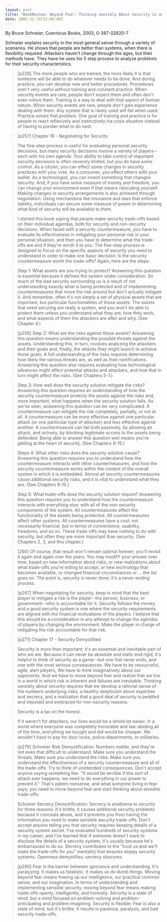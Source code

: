 ```yaml
---
layout: post
title: "BookReview: Beyond Fear: Thinking sensibly About Security in an Uncertain World"
date: 2005-12-31T12:00:00Z
---
```

By Bruce Schneier, Coernicus Books, 2003, 0-387-02620-7

Schneier explains security in the most general sense through a
variety of scenarios.  He shows that people are better than systems,
when there is flexibility required.  Attackers haven't change through
the ages, but their methods have.  They have he uses his 5 step
process to analyze problems for their security characteristics.


> [p228] The more people who are trained, the more likely it is that someone
> will be able to do whatever needs to be done. And during practice, you
> can develop new and better procedures. Procedures aren't very useful
> without training and constant practice. When security events are rare,
> people don't expect them and often don't even notice them. Training is
> a way to deal with that aspect of human nature. When security events
> are rare, people don't gain experience dealing with them. Any system
> that is rarely used will fail when used. Practice solves that
> problem. One goal of training and practice is for people to react
> reflexively and instinctively ina crisis situation instead of having
> to ponder what to do next.



> [p257] Chapter 16 - Negotiating for Security 



> The five-step process is useful for evaluating personal security
> decisions, but many security decisions involve a variety of
> players--each with his own agenda. Your ability to take control of
> important security decisions is often severely limited, but you do
> have some control. As a citizen, you can effect some changes in
> security practices with your vote. As a consumer, you effect others
> with your wallet.   As a technologist, you can invent something that
> changes security.  And, if you have some measure of money and freedom,
> you can change your environment even if that means relocating
> yourself.  Making changes in security arrangements is also achieved
> through negotiation. Using mechanisms like insurance and laws that
> enforce liability, individuals can secure some measure of power in
> determining what kind of security will be available to them.



> I started this book saying that people make security trade-offs based
> on their individual agendas, both for security and non-security
> decisions. When faced with a security countermeasure, you have to
> evaluate its effectiveness in mitigating your personal risk in your
> personal situation, and then you have to determine what the trade-offs
> are and if they're worth it to you. The five-step process is designed
> to focus on the specific aspects of security you need to understand in
> order to make one basic decision: Is the security countermeasure worth
> the trade-offs? Again, here are the steps:



> Step 1: What assets are you trying to protect? Answering this question
> is essential because it defines the system under consideration. So
> much of the bad security surrounding us is a result of not
> understanding exacdy what is being protected and of implementing
> countermeasures that move the risk around but don't actually mitigate
> it. And remember, often it's not simply a set of physical assets that
> are important, but particular functionalities of those assets. The
> assets that need securing are really a system, and you won't be able
> to protect them unless you understand what they are, how they work,
> and what aspects of them the attackers are after and why. (See Chapter
> 4.)



> [p258] Step 2: What are the risks against these assets? Answering this
> question means understanding the possible threats against the
> assets. Understanding this, in turn, involves analyzing the attackers
> and their goals and, finally, the attacks they might launch to achieve
> those goals. A full understanding of the risks requires determining
> how likely the various threats are, as well as their
> ramifications. Answering this question also requires evaluating how
> technological advances might affect potential attacks and attackers,
> and how that in turn might affect the risks. (See Chapters 5-7.)  



> Step 3: How well does the security solution mitigate the risks?
> Answering this question requires an understanding of how the
> security countermeasure protects the assets against the risks and,
> more important, what happens when the security solution fails. As
> we've seen, answering this question can be very complicated. A
> countermeasure can mitigate the risk completely, partially, or not
> at all. A countermeasure can be more effective against one
> particular attack (or one particular type of attacker) and less
> effective against another. A countermeasure can fail both passively,
> by allowing an attack, and actively, by blocking legitimate access
> to the assets being defended. Being able to answer this question
> well means you're getting at the heart of security. (See Chapters
> 8-15.)



> Steps 4: What other risks does the security solution cause?
> Answering this question requires you to understand how the
> countermeasure interacts with other countermeasures, and how the
> security countermeasure works within the context of the overall
> system in which it is embedded. Almost all security countermeasures
> cause additional security risks, and it is vital to understand what
> they are. (See Chapters 8-15.)



> Step 5: What trade-offs does the security solution require?
> Answering this question requires you to understand how the
> countermeasure interacts with everything else: with all of the
> non-security components of the system. All countermeasures affect
> the functionality of the assets being protected. All countermeasures
> affect other systems. All countermeasures have a cost: not
> necessarily financial, but in terms of convenience, usability,
> freedoms, and so on. These trade-offs may have nothing to do with
> security, but often they are more important than security. (See
> Chapters 2, 3, and this chapter.)  



> [260] Of course, that result won't remain optimal forever; you'll
> revisit it again and again over the years. You may modifY your answer
> over time, based on new information about risks, or new realizations
> about what trade-offs you're willing to accept, or new technology that
> becomes available, or changed financial circumstances or ... the list
> goes on. The point is, security is never done; it's a never-ending
> process.



> [p267] When negotiating for security, keep in mind that the best player to
> mitigate a risk is the player--the person, business, or
> government--who is accountable for it. Security follows the money, and
> a good security system is one where the security requirements are
> aligned with the financial motivations of the players. I believe that
> this should be a consideration in any attempt to change the agendas of
> players by changing the environment: Make the player in charge of
> mitigating the risk accountable for that risk.



> [p271] Chapter 17 - Security Demystified 



> Security is more than important; it's an essential and inevitable part
> of who we are. Because it can never be absolute and static end rigid,
> it's helpful to think of security as a game--but one !hat never ends,
> and one with the most serious consequences. We have to be resourceful,
> agile, alert pleyers, We have to think imaginatively about our
> opponents. And we have to move beyond fear and realize that we live in
> a world in which risk is inherent and failures are inevitable.
> Thinking sensibly about security requires that we develop a rational
> sense of the numbers underlying risks, a healthy skepticism about
> expertise and secrecy, and a realization that a good deal of security
> is peddled and imposed and embraced for non-security reasons.  



> Security is a tax on the honest.



> If it weren't for attackers, our lives would be a whole lot easier. In
> a world where everyone was completely honorable and law-abiding all of
> the time, everything we bought and did would be cheaper. We wouldn't
> have to pay for door locks, police departments, or militaries. 



> [p279] Schneier Risk Demystification: Numbers matter, and they're not
> even that difficult to understand. Make sure you understand the
> threats. Make sure you understand the risks. Make sure you understand
> the effectiveness of a security countermeasure and all of the
> trade-offs. Try to think of unintended consequences. Don't accept
> anyone saying something like: "It would be terrible if this sort of
> attack ever happens; we need to do everything in our power to prevent
> it." That's patent nonsense, and what someone living in fear says; you
> need to move beyond fear and start thinking about sensible trade-offs.  



> Schneier Secrecy Demystification: Secrecy is anathema to security for
> three reasons: It's brittle, it causes additional security problems
> because it conceals abuse, and it prevents you from having the
> information you need to make sensible security trade-offs. Don't
> accept anyone telling you that security requires keeping details of a
> security system secret. I've evaluated hundreds of security systems in
> my career, and I've learned that if someone doesn't want to disclose
> the details of a security system, it's usually because he's
> embarrassed to do so. Secrecy contributes to the "trust us and we'll
> make the trade-offs for you" mentality that ensures sloppy security
> systems. Openness demystifies; secrecy obscures.



> [p280] Fear is the barrier between ignorance and
> understanding. It's paralyzing. It makes us fatalistic. It makes us
> do dumb things. Moving beyond fear means freeing up our
> intelligence, our practical common sense, and our imagination. In
> terms of understanding and implementing sensible security, moving
> beyond fear means making trade-offs openly, intelligently, and
> honestly. Security is a state of mind, but a mind focused on
> problem-solving and problem-anticipating and
> problem-imagining. Security is flexible. Fear is also a state of
> mind, but it's brittle. It results in paranoia, paralysis, and bad
> security trade-offs.  
> 



